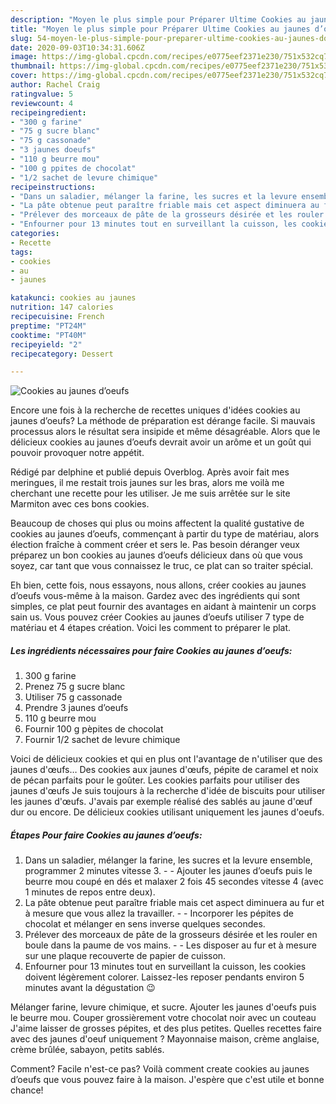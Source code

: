 ```yaml
---
description: "Moyen le plus simple pour Préparer Ultime Cookies au jaunes d’oeufs"
title: "Moyen le plus simple pour Préparer Ultime Cookies au jaunes d’oeufs"
slug: 54-moyen-le-plus-simple-pour-preparer-ultime-cookies-au-jaunes-doeufs
date: 2020-09-03T10:34:31.606Z
image: https://img-global.cpcdn.com/recipes/e0775eef2371e230/751x532cq70/cookies-au-jaunes-doeufs-photo-principale-de-la-recette.jpg
thumbnail: https://img-global.cpcdn.com/recipes/e0775eef2371e230/751x532cq70/cookies-au-jaunes-doeufs-photo-principale-de-la-recette.jpg
cover: https://img-global.cpcdn.com/recipes/e0775eef2371e230/751x532cq70/cookies-au-jaunes-doeufs-photo-principale-de-la-recette.jpg
author: Rachel Craig
ratingvalue: 5
reviewcount: 4
recipeingredient:
- "300 g farine"
- "75 g sucre blanc"
- "75 g cassonade"
- "3 jaunes doeufs"
- "110 g beurre mou"
- "100 g ppites de chocolat"
- "1/2 sachet de levure chimique"
recipeinstructions:
- "Dans un saladier, mélanger la farine, les sucres et la levure ensemble, programmer 2 minutes vitesse 3.  Ajouter les jaunes d’oeufs puis le beurre mou coupé en dés et malaxer 2 fois 45 secondes vitesse 4 (avec 1 minutes de repos entre deux)."
- "La pâte obtenue peut paraître friable mais cet aspect diminuera au fur et à mesure que vous allez la travailler.  Incorporer les pépites de chocolat et mélanger en sens inverse quelques secondes."
- "Prélever des morceaux de pâte de la grosseurs désirée et les rouler en boule dans la paume de vos mains.  Les disposer au fur et à mesure sur une plaque recouverte de papier de cuisson."
- "Enfourner pour 13 minutes tout en surveillant la cuisson, les cookies doivent légèrement colorer. Laissez-les reposer pendants environ 5 minutes avant la dégustation 😉"
categories:
- Recette
tags:
- cookies
- au
- jaunes

katakunci: cookies au jaunes 
nutrition: 147 calories
recipecuisine: French
preptime: "PT24M"
cooktime: "PT40M"
recipeyield: "2"
recipecategory: Dessert

---
```



![Cookies au jaunes d’oeufs](https://img-global.cpcdn.com/recipes/e0775eef2371e230/751x532cq70/cookies-au-jaunes-doeufs-photo-principale-de-la-recette.jpg)

Encore une fois à la recherche de recettes uniques d'idées cookies au jaunes d’oeufs? La méthode de préparation est dérange facile. Si mauvais processus alors le résultat sera insipide et même désagréable. Alors que le délicieux cookies au jaunes d’oeufs devrait avoir un arôme et un goût qui pouvoir provoquer notre appétit.

Rédigé par delphine et publié depuis Overblog. Après avoir fait mes meringues, il me restait trois jaunes sur les bras, alors me voilà me cherchant une recette pour les utiliser. Je me suis arrêtée sur le site Marmiton avec ces bons cookies.

Beaucoup de choses qui plus ou moins affectent la qualité gustative de cookies au jaunes d’oeufs, commençant à partir du type de matériau, alors élection fraîche à comment créer et sers le. Pas besoin déranger veux préparez un bon cookies au jaunes d’oeufs délicieux dans où que vous soyez, car tant que vous connaissez le truc, ce plat can so traiter spécial.


Eh bien, cette fois, nous essayons, nous allons, créer cookies au jaunes d’oeufs vous-même à la maison. Gardez avec des ingrédients qui sont simples, ce plat peut fournir des avantages en aidant à maintenir un corps sain us. Vous pouvez créer Cookies au jaunes d’oeufs utiliser 7 type de matériau et 4 étapes création. Voici les comment to préparer le plat.

<!--inarticleads1-->

##### Les ingrédients nécessaires pour faire Cookies au jaunes d’oeufs:

1.  300 g farine
1. Prenez 75 g sucre blanc
1. Utiliser 75 g cassonade
1. Prendre 3 jaunes d’oeufs
1.  110 g beurre mou
1. Fournir 100 g pèpites de chocolat
1. Fournir 1/2 sachet de levure chimique


Voici de délicieux cookies et qui en plus ont l&#39;avantage de n&#39;utiliser que des jaunes d&#39;œufs… Des cookies aux jaunes d&#39;œufs, pépite de caramel et noix de pécan parfaits pour le goûter. Les cookies parfaits pour utiliser des jaunes d&#39;œufs Je suis toujours à la recherche d&#39;idée de biscuits pour utiliser les jaunes d&#39;œufs. J&#39;avais par exemple réalisé des sablés au jaune d&#39;œuf dur ou encore. De délicieux cookies utilisant uniquement les jaunes d&#39;oeufs. 

<!--inarticleads2-->

##### Étapes Pour faire Cookies au jaunes d’oeufs:

1. Dans un saladier, mélanger la farine, les sucres et la levure ensemble, programmer 2 minutes vitesse 3. -  - Ajouter les jaunes d’oeufs puis le beurre mou coupé en dés et malaxer 2 fois 45 secondes vitesse 4 (avec 1 minutes de repos entre deux).
1. La pâte obtenue peut paraître friable mais cet aspect diminuera au fur et à mesure que vous allez la travailler. -  - Incorporer les pépites de chocolat et mélanger en sens inverse quelques secondes.
1. Prélever des morceaux de pâte de la grosseurs désirée et les rouler en boule dans la paume de vos mains. -  - Les disposer au fur et à mesure sur une plaque recouverte de papier de cuisson.
1. Enfourner pour 13 minutes tout en surveillant la cuisson, les cookies doivent légèrement colorer. Laissez-les reposer pendants environ 5 minutes avant la dégustation 😉


Mélanger farine, levure chimique, et sucre. Ajouter les jaunes d&#39;oeufs puis le beurre mou. Couper grossièrement votre chocolat noir avec un couteau J&#39;aime laisser de grosses pépites, et des plus petites. Quelles recettes faire avec des jaunes d&#39;oeuf uniquement ? Mayonnaise maison, crème anglaise, crème brûlée, sabayon, petits sablés. 


Comment? Facile n'est-ce pas? Voilà comment create cookies au jaunes d’oeufs que vous pouvez faire à la maison. J'espère que c'est utile et bonne chance!
